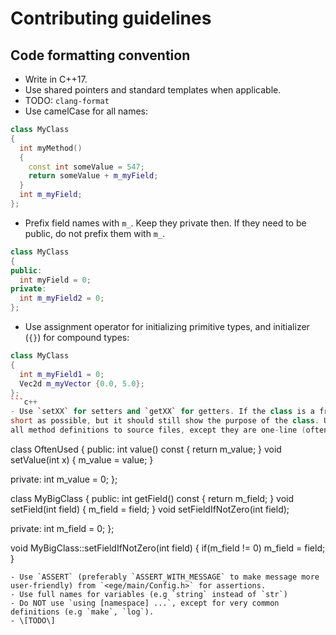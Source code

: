# Contributing guidelines

## Code formatting convention
- Write in C++17.
- Use shared pointers and standard templates when applicable.
- TODO: `clang-format`
- Use camelCase for all names:
```c++
class MyClass
{
  int myMethod()
  {
    const int someValue = 547;
    return someValue + m_myField;
  }
  int m_myField;
};
```
- Prefix field names with `m_`. Keep they private then. If they need to be public, do not prefix them with `m_`.
```c++
class MyClass
{
public:
  int myField = 0;
private:
  int m_myField2 = 0;
};
```
- Use assignment operator for initializing primitive types, and initializer (`{}`) for compound types:
```c++
class MyClass
{
  int m_myField1 = 0;
  Vec2d m_myVector {0.0, 5.0};
};
```c++
- Use `setXX` for setters and `getXX` for getters. If the class is a frequently used type (like `EGE::Vec2d`), omit `get` prefix. For these types, make name as
short as possible, but it should still show the purpose of the class. Use `const` for getters. Move
all method definitions to source files, except they are one-line (often setter and getters).
```
class OftenUsed
{
public:
  int value() const { return m_value; }
  void setValue(int x) { m_value = value; } 

private:
  int m_value = 0;
};

class MyBigClass
{
public:
  int getField() const { return m_field; }
  void setField(int field) { m_field = field; }
  void setFieldIfNotZero(int field);
  
private:
  int m_field = 0;
};

void MyBigClass::setFieldIfNotZero(int field)
{
  if(m_field != 0)
    m_field = field;
}
```
- Use `ASSERT` (preferably `ASSERT_WITH_MESSAGE` to make message more user-friendly) from `<ege/main/Config.h>` for assertions.
- Use full names for variables (e.g `string` instead of `str`)
- Do NOT use `using [namespace] ...`, except for very common definitions (e.g `make`, `log`).
- \[TODO\]

